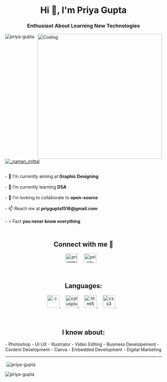 <!-- [![MasterHead](https://thumbs.gfycat.com/FarOldElephantbeetle-max-1mb.gif)](https://github.com/Priygupta1516) --!>
<h1 align="center">Hi 👋, I'm Priya Gupta </h1>
<h3 align="center">Enthusiast About Learning New Technologies</h3>
<img align="right" alt="Coding" width="400" src="https://img.etimg.com/thumb/msid-84146056,width-1200,height-900,imgsize-638053,resizemode-8,quality-100/20210706_developer-economy_01.jpg">

<p align="left"> <img src="https://komarev.com/ghpvc/?username=Priygupta1516&label=Profile%20views&color=0e75b6&style=flat" alt="priya-gupta" /> </p> 

<p align="left"> <a href="https://twitter.com/priyagu95954538" target="blank"><img src="https://img.shields.io/twitter/follow/_naman_mittal?logo=twitter&style=for-the-badge" alt="_naman_mittal" /></a> </p> <br>

- 🔭 I’m currently aiming at <b>Graphic Designing</b> <br> <br>

- 🌱 I’m currently learning <b>DSA</b> <br> <br>

- 👯 I’m looking to collaborate to <b>open-source</b> <br> <br>

- 📫 Reach me at <b>priygupta1516@gmail.com</b> <br> <br>

- ⚡ Fact <b>you never know everything</b> <br> <br>

<h2 align="center">Connect with me 🤝 <br> </h2> 
<p align="center">
<a href="https://twitter.com/priyagu95954538" target="blank"><img align="center" src="https://raw.githubusercontent.com/rahuldkjain/github-profile-readme-generator/master/src/images/icons/Social/twitter.svg" alt="priyagu95954538" height="30" width="40" /></a>  &nbsp &nbsp
<a href="https://linkedin.com/in/priya-gupta-18618b204" target="blank"><img align="center" src="https://raw.githubusercontent.com/rahuldkjain/github-profile-readme-generator/master/src/images/icons/Social/linked-in-alt.svg" alt="priya-gupta-18618b204" height="30" width="40" /></a>  &nbsp &nbsp

</p>
<br>
<h2 align="center">Languages:</h2>

<p align="center"> </a> <a href="https://www.cprogramming.com/" target="_blank" rel="noreferrer"> <img src="https://raw.githubusercontent.com/devicons/devicon/master/icons/c/c-original.svg" alt="c" width="40" height="40"/> </a> &nbsp &nbsp <a href="https://www.w3schools.com/cpp/" target="_blank" rel="noreferrer"> <img src="https://raw.githubusercontent.com/devicons/devicon/master/icons/cplusplus/cplusplus-original.svg" alt="cplusplus" width="40" height="40"/> </a>  &nbsp &nbsp 
<a href="https://www.w3.org/html/" target="_blank" rel="noreferrer"> <img src="https://raw.githubusercontent.com/devicons/devicon/master/icons/html5/html5-original-wordmark.svg" alt="html5" width="40" height="40"/> </a> &nbsp &nbsp <a href="https://www.w3schools.com/css/" target="_blank" rel="noreferrer"> <img src="https://raw.githubusercontent.com/devicons/devicon/master/icons/css3/css3-original-wordmark.svg" alt="css3" width="40" height="40"/> </a> &nbsp &nbsp <br> <br>
<br>
<h2 align="center">I know about:</h2>
- Photoshop 
- UI UX
- Illustrator
- Video Editing
- Business Developement
- Content Development
- Canva
- Embedded Development
- Digital Marketing

<hr>
<!-- <p><img align="left" src="https://github-readme-stats.vercel.app/api/top-langs?username=Priygupta1516&show_icons=true&locale=en&layout=compact" alt="priya-gupta" /></p> !-->

<p>&nbsp;<img align="center" src="https://github-readme-stats.vercel.app/api?username=naman-mittal1&show_icons=true&locale=en" alt="priya-gupta" /></p>

<p><img align="center" src="https://github-readme-streak-stats.herokuapp.com/?user=Priygupta1516&" alt="priya-gupta" /></p>
